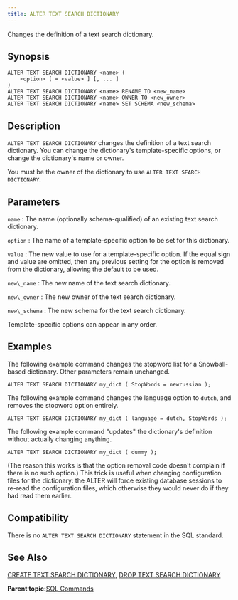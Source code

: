 ```yaml
---
title: ALTER TEXT SEARCH DICTIONARY 
---
```


Changes the definition of a text search dictionary.

## <a id="section2"></a>Synopsis 

``` {#sql_command_synopsis}
ALTER TEXT SEARCH DICTIONARY <name> (
    <option> [ = <value> ] [, ... ]
)
ALTER TEXT SEARCH DICTIONARY <name> RENAME TO <new_name>
ALTER TEXT SEARCH DICTIONARY <name> OWNER TO <new_owner>
ALTER TEXT SEARCH DICTIONARY <name> SET SCHEMA <new_schema>
```

## <a id="section3"></a>Description 

`ALTER TEXT SEARCH DICTIONARY` changes the definition of a text search dictionary. You can change the dictionary's template-specific options, or change the dictionary's name or owner.

You must be the owner of the dictionary to use `ALTER TEXT SEARCH DICTIONARY`.

## <a id="section4"></a>Parameters 

`name`
:   The name \(optionally schema-qualified\) of an existing text search dictionary.

`option`
:   The name of a template-specific option to be set for this dictionary.

`value`
:   The new value to use for a template-specific option. If the equal sign and value are omitted, then any previous setting for the option is removed from the dictionary, allowing the default to be used.

`new\_name`
:   The new name of the text search dictionary.

`new\_owner`
:   The new owner of the text search dictionary.

`new\_schema`
:   The new schema for the text search dictionary.

Template-specific options can appear in any order.

## <a id="section5"></a>Examples 

The following example command changes the stopword list for a Snowball-based dictionary. Other parameters remain unchanged.

```
ALTER TEXT SEARCH DICTIONARY my_dict ( StopWords = newrussian );
```

The following example command changes the language option to `dutch`, and removes the stopword option entirely.

```
ALTER TEXT SEARCH DICTIONARY my_dict ( language = dutch, StopWords );
```

The following example command "updates" the dictionary's definition without actually changing anything.

```
ALTER TEXT SEARCH DICTIONARY my_dict ( dummy );
```

\(The reason this works is that the option removal code doesn't complain if there is no such option.\) This trick is useful when changing configuration files for the dictionary: the ALTER will force existing database sessions to re-read the configuration files, which otherwise they would never do if they had read them earlier.

## <a id="section6"></a>Compatibility 

There is no `ALTER TEXT SEARCH DICTIONARY` statement in the SQL standard.

## <a id="section7"></a>See Also 

[CREATE TEXT SEARCH DICTIONARY](CREATE_TEXT_SEARCH_DICTIONARY.html), [DROP TEXT SEARCH DICTIONARY](DROP_TEXT_SEARCH_DICTIONARY.html)

**Parent topic:**[SQL Commands](../sql_commands/sql_ref.html)

